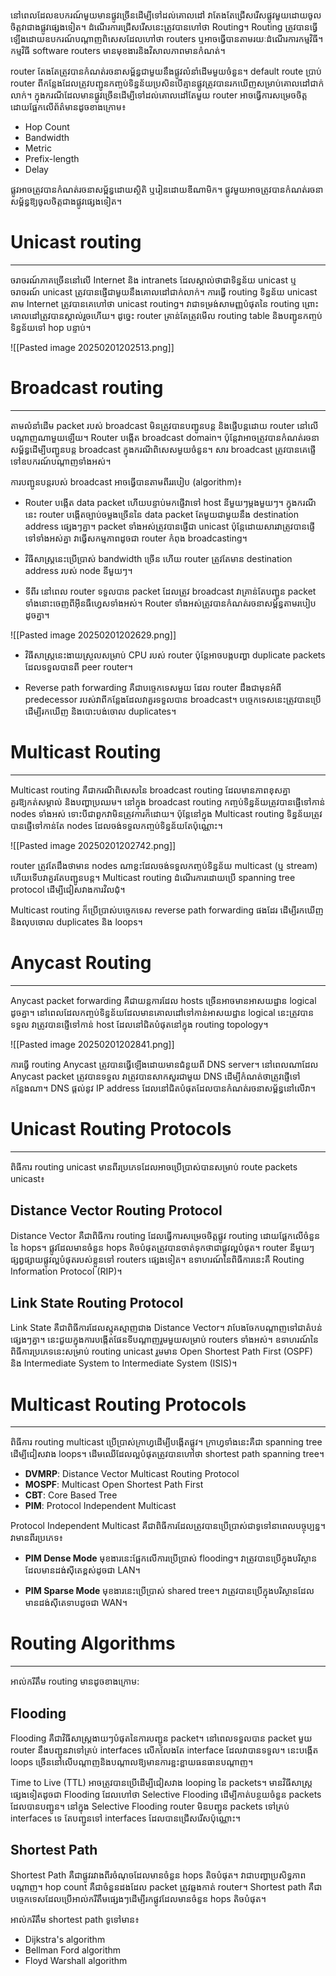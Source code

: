 នៅពេលដែលឧបករណ៍មួយមានផ្លូវច្រើនដើម្បីទៅដល់គោលដៅ វាតែងតែជ្រើសរើសផ្លូវមួយដោយចូលចិត្តវាជាងផ្លូវផ្សេងទៀត។ ដំណើរការជ្រើសរើសនេះត្រូវបានហៅថា Routing។ Routing ត្រូវបានធ្វើឡើងដោយឧបករណ៍បណ្តាញពិសេសដែលហៅថា routers ឬអាចធ្វើបានតាមរយៈដំណើរការកម្មវិធី។ កម្មវិធី software routers មានមុខងារនិងវិសាលភាពមានកំណត់។

router តែងតែត្រូវបានកំណត់រចនាសម្ព័ន្ធជាមួយនឹងផ្លូវលំនាំដើមមួយចំនួន។ default route ប្រាប់ router ពីកន្លែងដែលត្រូវបញ្ជូនកញ្ចប់ទិន្នន័យប្រសិនបើគ្មានផ្លូវត្រូវបានរកឃើញសម្រាប់គោលដៅជាក់លាក់។ ក្នុងករណីដែលមានផ្លូវច្រើនដើម្បីទៅដល់គោលដៅតែមួយ router អាចធ្វើការសម្រេចចិត្តដោយផ្អែកលើព័ត៌មានដូចខាងក្រោម៖

- Hop Count
- Bandwidth
- Metric
- Prefix-length
- Delay

ផ្លូវអាចត្រូវបានកំណត់រចនាសម្ព័ន្ធដោយស្ថិតិ ឬរៀនដោយឌីណាមិក។ ផ្លូវមួយអាចត្រូវបានកំណត់រចនាសម្ព័ន្ធឱ្យចូលចិត្តជាងផ្លូវផ្សេងទៀត។

# Unicast routing
---
ចរាចរណ៍ភាគច្រើននៅលើ Internet និង intranets ដែលស្គាល់ថាជាទិន្នន័យ unicast ឬចរាចរណ៍ unicast ត្រូវបានផ្ញើជាមួយនឹងគោលដៅជាក់លាក់។ ការធ្វើ routing ទិន្នន័យ unicast តាម Internet ត្រូវបានគេហៅថា unicast routing។ វាជាទម្រង់សាមញ្ញបំផុតនៃ routing ព្រោះគោលដៅត្រូវបានស្គាល់រួចហើយ។ ដូច្នេះ router គ្រាន់តែត្រូវមើល routing table និងបញ្ជូនកញ្ចប់ទិន្នន័យទៅ hop បន្ទាប់។

![[Pasted image 20250201202513.png]]

# Broadcast routing
---
តាមលំនាំដើម packet របស់ broadcast មិនត្រូវបានបញ្ជូនបន្ត និងផ្ញើបន្តដោយ router នៅលើបណ្តាញណាមួយឡើយ។ Router បង្កើត broadcast domain។ ប៉ុន្តែវាអាចត្រូវបានកំណត់រចនាសម្ព័ន្ធដើម្បីបញ្ជូនបន្ត broadcast ក្នុងករណីពិសេសមួយចំនួន។ សារ broadcast ត្រូវបានគេផ្ញើទៅឧបករណ៍បណ្តាញទាំងអស់។

ការបញ្ជូនបន្តរបស់ broadcast អាចធ្វើបានតាមពីររបៀប (algorithm)៖

- Router បង្កើត data packet ហើយបន្ទាប់មកផ្ញើវាទៅ host នីមួយៗម្តងមួយៗ។ ក្នុងករណីនេះ router បង្កើតច្បាប់ចម្លងច្រើននៃ data packet តែមួយជាមួយនឹង destination address ផ្សេងៗគ្នា។ packet ទាំងអស់ត្រូវបានផ្ញើជា unicast ប៉ុន្តែដោយសារវាត្រូវបានផ្ញើទៅទាំងអស់គ្នា វាធ្វើសកម្មភាពដូចជា router កំពុង broadcasting។

- វិធីសាស្ត្រនេះប្រើប្រាស់ bandwidth ច្រើន ហើយ router ត្រូវតែមាន destination address របស់ node នីមួយៗ។

- ទីពីរ នៅពេល router ទទួលបាន packet ដែលត្រូវ broadcast វាគ្រាន់តែបញ្ជូន packet ទាំងនោះចេញពីអ៊ីនធឺហ្វេសទាំងអស់។ Router ទាំងអស់ត្រូវបានកំណត់រចនាសម្ព័ន្ធតាមរបៀបដូចគ្នា។

![[Pasted image 20250201202629.png]]

- វិធីសាស្ត្រនេះងាយស្រួលសម្រាប់ CPU របស់ router ប៉ុន្តែអាចបង្កបញ្ហា duplicate packets ដែលទទួលបានពី peer router។

- Reverse path forwarding គឺជាបច្ចេកទេសមួយ ដែល router ដឹងជាមុនអំពី predecessor របស់វាពីកន្លែងដែលវាគួរទទួលបាន broadcast។ បច្ចេកទេសនេះត្រូវបានប្រើដើម្បីរកឃើញ និងបោះបង់ចោល duplicates។

# Multicast Routing
---
Multicast routing គឺជាករណីពិសេសនៃ broadcast routing ដែលមានភាពខុសគ្នាគួរឱ្យកត់សម្គាល់ និងបញ្ហាប្រឈម។ នៅក្នុង broadcast routing កញ្ចប់ទិន្នន័យត្រូវបានផ្ញើទៅកាន់ nodes ទាំងអស់ ទោះបីជាពួកវាមិនត្រូវការក៏ដោយ។ ប៉ុន្តែនៅក្នុង Multicast routing ទិន្នន័យត្រូវបានផ្ញើទៅកាន់តែ nodes ដែលចង់ទទួលកញ្ចប់ទិន្នន័យតែប៉ុណ្ណោះ។

![[Pasted image 20250201202742.png]]

router ត្រូវតែដឹងថាមាន nodes ណាខ្លះដែលចង់ទទួលកញ្ចប់ទិន្នន័យ multicast (ឬ stream) ហើយទើបវាគួរតែបញ្ជូនបន្ត។ Multicast routing ដំណើរការដោយប្រើ spanning tree protocol ដើម្បីជៀសវាងការវិលជុំ។

Multicast routing ក៏ប្រើប្រាស់បច្ចេកទេស reverse path forwarding ផងដែរ ដើម្បីរកឃើញនិងលុបចោល duplicates និង loops។

# Anycast Routing
---
Anycast packet forwarding គឺជាយន្តការដែល hosts ច្រើនអាចមានអាសយដ្ឋាន logical ដូចគ្នា។ នៅពេលដែលកញ្ចប់ទិន្នន័យដែលមានគោលដៅទៅកាន់អាសយដ្ឋាន logical នេះត្រូវបានទទួល វាត្រូវបានផ្ញើទៅកាន់ host ដែលនៅជិតបំផុតនៅក្នុង routing topology។

![[Pasted image 20250201202841.png]]

ការធ្វើ routing Anycast ត្រូវបានធ្វើឡើងដោយមានជំនួយពី DNS server។ នៅពេលណាដែល Anycast packet ត្រូវបានទទួល វាត្រូវបានសាកសួរជាមួយ DNS ដើម្បីកំណត់ថាត្រូវផ្ញើទៅកន្លែងណា។ DNS ផ្តល់នូវ IP address ដែលនៅជិតបំផុតដែលបានកំណត់រចនាសម្ព័ន្ធនៅលើវា។

# Unicast Routing Protocols
---
ពិធីការ routing unicast មានពីរប្រភេទដែលអាចប្រើប្រាស់បានសម្រាប់ route packets unicast៖

## Distance Vector Routing Protocol
Distance Vector គឺជាពិធីការ routing ដែលធ្វើការសម្រេចចិត្តផ្លូវ routing ដោយផ្អែកលើចំនួននៃ hops។ ផ្លូវដែលមានចំនួន hops តិចបំផុតត្រូវបានចាត់ទុកថាជាផ្លូវល្អបំផុត។ router នីមួយៗផ្សព្វផ្សាយផ្លូវល្អបំផុតរបស់ខ្លួនទៅ routers ផ្សេងទៀត។ ឧទាហរណ៍នៃពិធីការនេះគឺ Routing Information Protocol (RIP)។

## Link State Routing Protocol
Link State គឺជាពិធីការដែលស្មុគស្មាញជាង Distance Vector។ វាបែងចែកបណ្តាញទៅជាតំបន់ផ្សេងៗគ្នា។ នេះជួយក្នុងការបង្កើតផែនទីបណ្តាញរួមមួយសម្រាប់ routers ទាំងអស់។ ឧទាហរណ៍នៃពិធីការប្រភេទនេះសម្រាប់ routing unicast រួមមាន Open Shortest Path First (OSPF) និង Intermediate System to Intermediate System (ISIS)។

# Multicast Routing Protocols
---
ពិធីការ routing multicast ប្រើប្រាស់ក្រាហ្វដើម្បីបង្កើតផ្លូវ។ ក្រាហ្វទាំងនេះគឺជា spanning tree ដើម្បីជៀសវាង loops។ ដើមឈើដែលល្អបំផុតត្រូវបានហៅថា shortest path spanning tree។

- **DVMRP**: Distance Vector Multicast Routing Protocol
- **MOSPF**: Multicast Open Shortest Path First
- **CBT**: Core Based Tree
- **PIM**: Protocol Independent Multicast

Protocol Independent Multicast គឺជាពិធីការដែលត្រូវបានប្រើប្រាស់ជាទូទៅនាពេលបច្ចុប្បន្ន។ វាមានពីរប្រភេទ៖

- **PIM Dense Mode**
មុខងារនេះផ្អែកលើការប្រើប្រាស់ flooding។ វាត្រូវបានប្រើក្នុងបរិស្ថានដែលមានដង់ស៊ីតេខ្ពស់ដូចជា LAN។

- **PIM Sparse Mode**
មុខងារនេះប្រើប្រាស់ shared tree។ វាត្រូវបានប្រើក្នុងបរិស្ថានដែលមានដង់ស៊ីតេទាបដូចជា WAN។

# Routing Algorithms
---
អាល់ករីតឹម routing មានដូចខាងក្រោម:

## Flooding
Flooding គឺជាវិធីសាស្ត្រងាយៗបំផុតនៃការបញ្ជូន packet។ នៅពេលទទួលបាន packet មួយ router នឹងបញ្ជូនវាទៅគ្រប់ interfaces លើកលែងតែ interface ដែលវាបានទទួល។ នេះបង្កើត loops ច្រើននៅលើបណ្តាញនិងបណ្តាលឱ្យមានការខ្ជះខ្ជាយធនធានបណ្តាញ។

Time to Live (TTL) អាចត្រូវបានប្រើដើម្បីជៀសវាង looping នៃ packets។ មានវិធីសាស្ត្រផ្សេងទៀតដូចជា Flooding ដែលហៅថា Selective Flooding ដើម្បីកាត់បន្ថយចំនួន packets ដែលបានបញ្ជូន។ នៅក្នុង Selective Flooding router មិនបញ្ជូន packets ទៅគ្រប់ interfaces ទេ តែបញ្ជូនទៅ interfaces ដែលបានជ្រើសរើសប៉ុណ្ណោះ។

## Shortest Path
Shortest Path គឺជាផ្លូវរវាងពីរចំណុចដែលមានចំនួន hops តិចបំផុត។ វាជាបញ្ហាប្រសិទ្ធភាពបណ្តាញ។ hop count គឺជាចំនួនដងដែល packet ត្រូវឆ្លងកាត់ router។ Shortest path គឺជាបច្ចេកទេសដែលប្រើអាល់ករីតឹមផ្សេងៗដើម្បីរកផ្លូវដែលមានចំនួន hops តិចបំផុត។

អាល់ករីតឹម shortest path ទូទៅមាន៖
- Dijkstra's algorithm
- Bellman Ford algorithm
- Floyd Warshall algorithm

